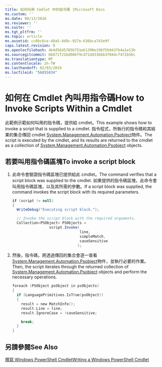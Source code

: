 ```yaml
---
title: 如何叫用 Cmdlet 中的指令碼 |Microsoft Docs
ms.custom: ''
ms.date: 09/13/2016
ms.reviewer: ''
ms.suite: ''
ms.tgt_pltfrm: ''
ms.topic: article
ms.assetid: cc0bc6ce-48a5-4d9c-927e-636bca743e9f
caps.latest.revision: 9
ms.openlocfilehash: 4b4d5645785b751eb1390e196f5b9437b4a1e13b
ms.sourcegitcommit: b6871f21bd666f9cd71dd336bb3f844cf472b56c
ms.translationtype: MT
ms.contentlocale: zh-TW
ms.lasthandoff: 02/03/2019
ms.locfileid: "56855834"
---
```

# <a name="how-to-invoke-scripts-within-a-cmdlet"></a><span data-ttu-id="15cda-102">如何在 Cmdlet 內叫用指令碼</span><span class="sxs-lookup"><span data-stu-id="15cda-102">How to Invoke Scripts Within a Cmdlet</span></span>

<span data-ttu-id="15cda-103">此範例示範如何叫用的指令碼，提供給 cmdlet。</span><span class="sxs-lookup"><span data-stu-id="15cda-103">This example shows how to invoke a script that is supplied to a cmdlet.</span></span> <span data-ttu-id="15cda-104">指令程式，所執行的指令碼和其結果的集合傳回 cmdlet [System.Management.Automation.Psobject](/dotnet/api/System.Management.Automation.PSObject)物件。</span><span class="sxs-lookup"><span data-stu-id="15cda-104">The script is executed by the cmdlet, and its results are returned to the cmdlet as a collection of [System.Management.Automation.Psobject](/dotnet/api/System.Management.Automation.PSObject) objects.</span></span>

## <a name="to-invoke-a-script-block"></a><span data-ttu-id="15cda-105">若要叫用指令碼區塊</span><span class="sxs-lookup"><span data-stu-id="15cda-105">To invoke a script block</span></span>

1. <span data-ttu-id="15cda-106">此命令會驗證指令碼區塊已提供給此 cmdlet。</span><span class="sxs-lookup"><span data-stu-id="15cda-106">The command verifies that a script block was supplied to the cmdlet.</span></span> <span data-ttu-id="15cda-107">如果提供的指令碼區塊，此命令會叫用指令碼區塊，以及其所需的參數。</span><span class="sxs-lookup"><span data-stu-id="15cda-107">If a script block was supplied, the command invokes the script block with its required parameters.</span></span>

    ```csharp
    if (script != null)
    {
      WriteDebug("Executing script block.");

      // Invoke the script block with the required arguments.
      Collection<PSObject> PSObjects =
                     script.Invoke(
                                   line,
                                   simpleMatch,
                                   caseSensitive
                                  );
    ```

2. <span data-ttu-id="15cda-108">然後，指令碼，將透過傳回的集合會逐一查看[System.Management.Automation.Psobject](/dotnet/api/System.Management.Automation.PSObject)物件，並執行必要的作業。</span><span class="sxs-lookup"><span data-stu-id="15cda-108">Then, the script iterates through the returned collection of [System.Management.Automation.Psobject](/dotnet/api/System.Management.Automation.PSObject) objects and perform the necessary operations.</span></span>

    ```c
    foreach (PSObject psObject in psObjects)
    {
      if (LanguagePrimitives.IsTrue(psObject))
      {
        result = new MatchInfo();
        result.Line = line;
        result.IgnoreCase = !caseSensitive;

        break;
      }
    }

    ```

## <a name="see-also"></a><span data-ttu-id="15cda-109">另請參閱</span><span class="sxs-lookup"><span data-stu-id="15cda-109">See Also</span></span>

[<span data-ttu-id="15cda-110">撰寫 Windows PowerShell Cmdlet</span><span class="sxs-lookup"><span data-stu-id="15cda-110">Writing a Windows PowerShell Cmdlet</span></span>](./writing-a-windows-powershell-cmdlet.md)
